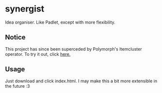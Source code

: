 # synergist
Idea organiser. Like Padlet, except with more flexibility.

## Notice
This project has since been superceded by Polymorph's Itemcluster operator. To try it out, click [here.](https://acenturyandabit.github.io/polymorph/?doc=synergist&src=lf&tmp=brainstorm)

## Usage
Just download and click index.html. I may make this a bit more extensible in the future :3

